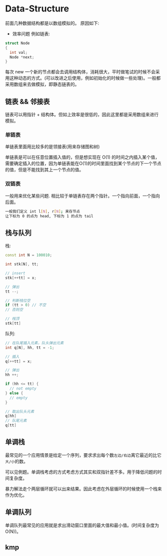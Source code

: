 # Data-Structure

前面几种数据结构都是以数组模拟的。
原因如下:
- 效率问题
例如链表:
```cpp
struct Node 
{
  int val;
  Node *next;
}
```
每次 new 一个新的节点都会去调用结构体，消耗很大，平时做笔试的时候不会采用这种动态的方式。(可以改进之后使用，例如初始化的时候做一些处理)。一般都采用数组来去做模拟，即静态链表的。

## 链表 && 邻接表
链表可以用指针 + 结构体。但如上效率是很低的，因此这里都是采用数组来进行模拟。

### 单链表
单链表里面用比较多的是领接表(用来存储图和树)

单链表是可以在任意位置插入值的，但是想实现在 O(1) 的时间之内插入某个值，需要确定插入的位置，因为单链表能在O(1)的时间里面找到某个节点的下一个节点的值，但是不能找到其上一个节点的值。

### 双链表
一般用来优化某些问题.
相比较于单链表存在两个指针。一个指向前面，一个指向后面。
```bash
一般我们定义 int l[N], r[N]; 来存节点
让下标为 0 的点为 head, 下标为 1 的点为 tail
```

## 栈与队列

栈:
```cpp
const int N = 100010;

int stk[N], tt;

// insert
stk[++tt] = x;

// 弹出
tt --;

// 判断栈位空
if (tt > 0) // 不空
// 否则空

// 栈顶 
stk[tt]
```

队列:
```cpp
// 在队尾插入元素，队头弹出元素
int q[N], hh, tt = -1;

// 插入
q[++tt] = x;

// 弹出 
hh ++;

if (hh <= tt) {
  // not empty
} else {
  // empty
}

// 取出队头元素
q[hh]
// 队尾元素
q[tt]
```

## 单调栈
最常见的一个应用情景是给定一个序列，要求求出每个数`左边/右边`离它最近的比它`大/小`的数。

可以见例题。单调栈考虑的方式考虑方式其实和双指针差不多。用于降低问题的时间复杂度。

暴力解法走个两层循环就可以出来结果。因此考虑在外层循环的时候使用一个栈来作为优化。

## 单调队列
单调队列最常见的应用就是求出滑动窗口里面的最大值和最小值。(时间复杂度为 O(N))。


## kmp

